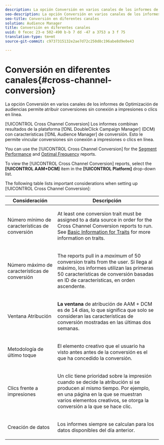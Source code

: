 ```yaml
---
description: La opción Conversión en varios canales de los informes de Optimización de audiencias permite atribuir conversiones sin conexión a impresiones o clics en línea.
seo-description: La opción Conversión en varios canales de los informes de Optimización de audiencias permite atribuir conversiones sin conexión a impresiones o clics en línea.
seo-title: Conversión en diferentes canales
solution: Audience Manager
title: Conversión en diferentes canales
uuid: 0 fecec 23-e 502-490 b-b 7 dd -47 a 3753 a 3 f 75
translation-type: tm+mt
source-git-commit: c9737315132e2ae7d72c250d8c196abe8d9e0e43

---
```



# Conversión en diferentes canales{#cross-channel-conversion}

La opción Conversión en varios canales de los informes de Optimización de audiencias permite atribuir conversiones sin conexión a impresiones o clics en línea.

[!UICONTROL Cross Channel Conversion] Los informes combinan resultados de la plataforma [!DNL DoubleClick Campaign Manager] (DCM) con características [!DNL Audience Manager] de conversión. Esto le permite vincular conversiones sin conexión a impresiones o clics en línea.

You can use the [!UICONTROL Cross Channel Conversion] for the [Segment Performance](../../../reporting/audience-optimization-reports/aor-advertisers/segment-performance.md) and [Optimal Frequency](../../../reporting/audience-optimization-reports/aor-advertisers/optimal-frequency.md) reports.

To view the [!UICONTROL Cross Channel Conversion] reports, select the **[!UICONTROL AAM+DCM]** item in the **[!UICONTROL Platform]** drop-down list.

The following table lists important considerations when setting up [!UICONTROL Cross Channel Conversion]:

<table id="table_62590B4AB7624B619EC9AA8FF89722C9"> 
 <thead> 
  <tr> 
   <th class="entry"> Consideración </th> 
   <th class="entry"> Descripción </th> 
  </tr> 
 </thead>
 <tbody> 
  <tr> 
   <td colname="col01"> <p>Número mínimo de características de conversión </p> </td> 
   <td colname="col1"> <p>At least one conversion trait must be assigned to a data source in order for the <span class="wintitle"> Cross Channel Conversion</span> reports to run. See <a href="../../../features/traits/create-onboarded-rule-based-traits.md"> Basic Information for Traits</a> for more information on traits. </p> </td> 
  </tr> 
  <tr> 
   <td colname="col01"> <p>Número máximo de características de conversión </p> </td> 
   <td colname="col1"> <p>The reports pull in a <i>maximum</i> of 50 conversion traits from the user. Si llega al máximo, los informes utilizan las primeras 50 características de conversión basadas en ID de características, en orden ascendente. </p> </td> 
  </tr> 
  <tr> 
   <td> <p>Ventana Atribución </p> </td> 
   <td> <p> <b><span class="uicontrol"> La ventana</span></b> de atribución de AAM + DCM es de 14 días, lo que significa que solo se consideran las características de conversión mostradas en las últimas dos semanas. </p> </td> 
  </tr> 
  <tr> 
   <td> <p>Metodología de último toque </p> </td> 
   <td> <p>El elemento creativo que el usuario ha visto antes antes de la conversión es el que ha concedido la conversión. </p> </td> 
  </tr> 
  <tr> 
   <td> <p>Clics frente a impresiones </p> </td> 
   <td> <p>Un clic tiene prioridad sobre la impresión cuando se decide la atribución si se producen al mismo tiempo. Por ejemplo, en una página en la que se muestran varios elementos creativos, se otorga la conversión a la que se hace clic. </p> </td> 
  </tr> 
  <tr> 
   <td> <p>Creación de datos </p> </td> 
   <td> <p>Los informes siempre se calculan para los datos disponibles del día anterior. </p> </td> 
  </tr> 
 </tbody> 
</table>
